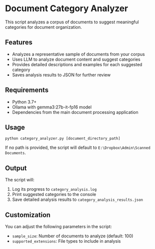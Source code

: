 # Document Category Analyzer

This script analyzes a corpus of documents to suggest meaningful categories for document organization.

## Features

- Analyzes a representative sample of documents from your corpus
- Uses LLM to analyze document content and suggest categories
- Provides detailed descriptions and examples for each suggested category
- Saves analysis results to JSON for further review

## Requirements

- Python 3.7+
- Ollama with gemma3:27b-it-fp16 model
- Dependencies from the main document processing application

## Usage

```
python category_analyzer.py [document_directory_path]
```

If no path is provided, the script will default to `E:\Dropbox\Admin\Scanned Documents`.

## Output

The script will:

1. Log its progress to `category_analysis.log`
2. Print suggested categories to the console
3. Save detailed analysis results to `category_analysis_results.json`

## Customization

You can adjust the following parameters in the script:

- `sample_size`: Number of documents to analyze (default: 100)
- `supported_extensions`: File types to include in analysis
